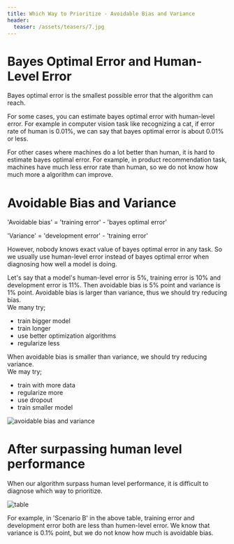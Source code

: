 ```yaml
---
title: Which Way to Prioritize - Avoidable Bias and Variance
header:
  teaser: /assets/teasers/7.jpg
---
```


# Bayes Optimal Error and Human-Level Error

Bayes optimal error is the smallest possible error that the algorithm can reach.

For some cases, you can estimate bayes optimal error with human-level error. For example in computer vision task like recognizing a cat, if error rate of human is 0.01%, we can say that bayes optimal error is about 0.01% or less.

For other cases where machines do a lot better than human, it is hard to estimate bayes optimal error. For example, in product recommendation task, machines have much less error rate than human, so we do not know how much more a algorithm can improve.


# Avoidable Bias and Variance

'Avoidable bias' = 'training error' - 'bayes optimal error'

'Variance' = 'development error' - 'training error'

However, nobody knows exact value of bayes optimal error in any task. So we usually use human-level error instead of bayes optimal error when diagnosing how well a model is doing.

Let's say that a model's human-level error is 5%, training error is 10% and development error is 11%. Then avoidable bias is 5% point and variance is 1% point. Avoidable bias is larger than variance, thus we should try reducing bias. <br>
We many try;
* train bigger model
* train longer
* use better optimization algorithms
* regularize less

When avoidable bias is smaller than variance, we should try reducing variance.<br>
We may try;
* train with more data
* regularize more
* use dropout
* train smaller model

![avoidable bias and variance](https://lh3.googleusercontent.com/ekDffdXo6qXVDy-7ojVCJVTvg2YNlQJAUKMj0mDbQkbhBnjpKWHVkHH1YNc_avMU4465XQapv2_fOGCY_qj_cHG7HIF1jhtPMv1JEfmE5cW9wiZG-xp10SbX3SVnPggRt5-g9NjSLA=w2400)

# After surpassing human level performance

When our algorithm surpass human level performance, it is difficult to diagnose which way to prioritize.

![table](https://lh3.googleusercontent.com/2mPxZpxmvWXXq__xsntjt9BB_GSMVzNr3d_DX4ez3JpcelhExz7rjZ0ZK9D-3_c3eiEK1BY-ag5eo3DZ_ZsH6q80csiy6aCvk77E4IncqDx1jYfj3R5XQa4rPsqPDianfhfAk-Hl4A=w2400)

For example, in 'Scenario B' in the above table, training error and development error both are less than humen-level error. We know that variance is 0.1% point, but we do not know how much is avoidable bias.
